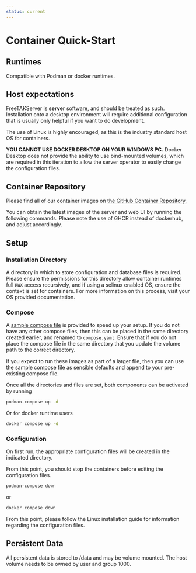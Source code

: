 ```yaml
---
status: current
---
```

# Container Quick-Start
## Runtimes
Compatible with Podman or docker runtimes.

## Host expectations
FreeTAKServer is **server** software, and should be treated as such. Installation onto a desktop environment will require
additional configuration that is usually only helpful if you want to do development.

The use of Linux is highly encouraged, as this is the industry standard host OS for containers.

**YOU CANNOT USE DOCKER DESKTOP ON YOUR WINDOWS PC.** Docker Desktop does not provide the ability to use bind-mounted
volumes, which are required in this iteration to allow the server operator to easily change the configuration files.



## Container Repository

Please find all of our container images on [the GitHub Container Repository.](https://github.com/orgs/FreeTAKTeam/packages)

You can obtain the latest images of the server and web UI by running the following commands.
Please note the use of GHCR instead of dockerhub, and adjust accordingly.

## Setup
### Installation Directory
A directory in which to store configuration and database files is required. Please ensure the permissions for this directory
allow container runtimes full `RWX` access recursively, and if using a selinux enabled OS, ensure the context is set for containers.
For more information on this process, visit your OS provided documentation.

### Compose

A [sample compose file](https://github.com/FreeTAKTeam/FreeTAKHub-Installation/blob/main/containers/example-compose.yaml)
is provided to speed up your setup. If you do not have any other compose files, then this can be placed in the same directory
created earlier, and renamed to `compose.yaml`. Ensure that if you do not place the compose file in the same directory that
you update the volume path to the correct directory.

If you expect to run these images as part of a larger file, then you can use the sample compose file as
sensible defaults and append to your pre-existing compose file.

Once all the directories and files are set, both components can be activated by running
```Bash
podman-compose up -d
```

Or for docker runtime users

```Bash
docker compose up -d
```

### Configuration
On first run, the appropriate configuration files will be created in the indicated directory.

From this point, you should stop the containers before editing the configuration files.

```Bash
podman-compose down
```
or
```Bash
docker compose down
```

From this point, please follow the Linux installation guide for information regarding the configuration files.

## Persistent Data

All persistent data is stored to /data and may be volume mounted.
The host volume needs to be owned by user and group 1000.